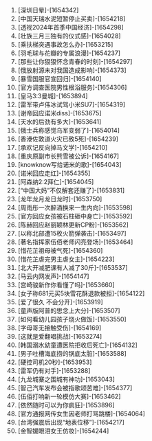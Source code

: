 
1. [深圳日晕]-[1654342]
1. [中国天瑞水泥短暂停止买卖]-[1654218]
1. [透视2024年首季中国经济]-[1654298]
1. [壮族三月三独有的仪式感]-[1654028]
1. [乘扶梯突遇事故怎么办]-[1653215]
1. [羽毛球与花瓣的专属浪漫]-[1654237]
1. [那些让你狠狠怀念青春的时刻]-[1654297]
1. [俄放射源未对我国造成影响]-[1654373]
1. [暴雪国服官宣回归]-[1654140]
1. [官方调查医院男性根浴服务]-[1654306]
1. [皇马3:3曼城]-[1653894]
1. [雷军带卢伟冰试驾小米SU7]-[1654319]
1. [谢帝回应诺米diss]-[1653675]
1. [天水的后劲有多大]-[1653641]
1. [俄士兵称感觉乌军变弱了]-[1654014]
1. [香港佐敦道火灾已致5死]-[1654239]
1. [承欢记反向掉马文学]-[1654210]
1. [重庆原副市长熊雪被公诉]-[1654167]
1. [knowknow写给诺米的歌]-[1654043]
1. [诺米回应走红]-[1654355]
1. [阿森纳2:2拜仁]-[1654045]
1. [“中国大妈”不仅解套还赚了]-[1653831]
1. [龙年龙月龙日龙时]-[1653750]
1. [周雨彤一次醉酒换来一生内向]-[1653598]
1. [官方回应女孩被石柱砸中身亡]-[1653592]
1. [陈赫回应赵丽颖林更新CP粉]-[1653562]
1. [以称北部遭15枚火箭弹袭击]-[1653497]
1. [著名指挥家伍佰老师闪亮登场]-[1653464]
1. [惜花芷祖母被气死]-[1654360]
1. [惜花芷虐完男主虐女主]-[1654223]
1. [北大开减肥课有人减了30斤]-[1653537]
1. [马云内网发声]-[1654147]
1. [宫崎骏新作你看懂了吗]-[1653660]
1. [女子称681元买5块雪花酥退款被拒]-[1654122]
1. [爱了很久 不会分开]-[1653919]
1. [童声版阿普的思念上大分]-[1653507]
1. [如何看幼儿园孩子烧火做饭]-[1653550]
1. [字母哥无接触受伤]-[1654169]
1. [这就是爱翻唱挑战]-[1653274]
1. [韩国溺水幼童遭医院拒收后死亡]-[1654132]
1. [男子吐槽海底捞的锅底太脏]-[1653588]
1. [硬控司机20秒]-[1653953]
1. [雷军仍有对手]-[1653288]
1. [九龙城寨之围城有神功]-[1653043]
1. [智己汽车发布会被指歌颂苦难]-[1654377]
1. [伍佰打响新一轮模仿大赛]-[1653462]
1. [依然随时可以为你疯狂]-[1653896]
1. [官方通报网传女生因老师打骂跳楼]-[1654064]
1. [台湾强震后出现“地表位移”]-[1654217]
1. [金智媛眼泪女王仿妆]-[1654244]
